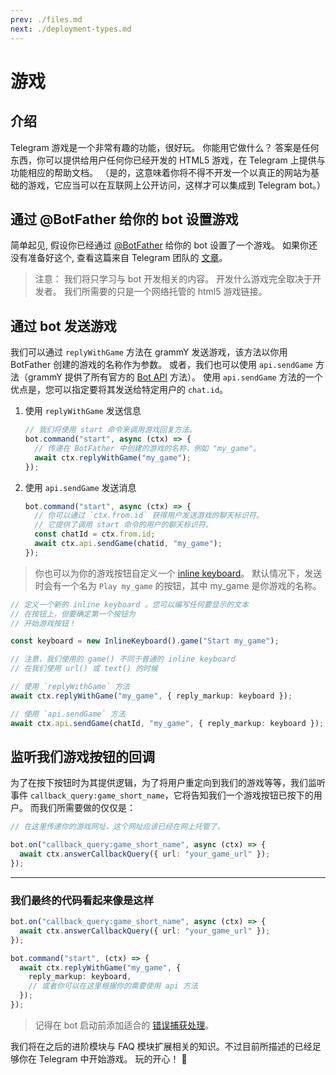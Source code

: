 ```yaml
---
prev: ./files.md
next: ./deployment-types.md
---
```


# 游戏

## 介绍

Telegram 游戏是一个非常有趣的功能，很好玩。
你能用它做什么？
答案是任何东西，你可以提供给用户任何你已经开发的 HTML5 游戏，在 Telegram 上提供与功能相应的帮助文档。
（是的，这意味着你将不得不开发一个以真正的网站为基础的游戏，它应当可以在互联网上公开访问，这样才可以集成到 Telegram bot。）

## 通过 @BotFather 给你的 bot 设置游戏

简单起见, 假设你已经通过 [@BotFather](https://t.me/BotFather) 给你的 bot 设置了一个游戏。
如果你还没有准备好这个, 查看这篇来自 Telegram 团队的 [文章](https://core.telegram.org/bots/games)。

> 注意： 我们将只学习与 bot 开发相关的内容。
> 开发什么游戏完全取决于开发者。
> 我们所需要的只是一个网络托管的 html5 游戏链接。

## 通过 bot 发送游戏

我们可以通过 `replyWithGame` 方法在 grammY 发送游戏，该方法以你用 BotFather 创建的游戏的名称作为参数。
或者，我们也可以使用 `api.sendGame` 方法（grammY 提供了所有官方的 [Bot API](https://core.telegram.org/bots/api) 方法）。
使用 `api.sendGame` 方法的一个优点是，您可以指定要将其发送给特定用户的 `chat.id`。

1. 使用 `replyWithGame` 发送信息

   ```ts
   // 我们将使用 start 命令来调用游戏回复方法。
   bot.command("start", async (ctx) => {
     // 传递在 BotFather 中创建的游戏的名称，例如 "my_game"。
     await ctx.replyWithGame("my_game");
   });
   ```

2. 使用 `api.sendGame` 发送消息

   ```ts
   bot.command("start", async (ctx) => {
     // 你可以通过 `ctx.from.id` 获得用户发送游戏的聊天标识符。
     // 它提供了调用 start 命令的用户的聊天标识符。
     const chatId = ctx.from.id;
     await ctx.api.sendGame(chatid, "my_game");
   });
   ```

> 你也可以为你的游戏按钮自定义一个 [inline keyboard](/zh/plugins/keyboard.md#inline-keyboards)。
> 默认情况下，发送时会有一个名为 `Play my_game` 的按钮，其中 my_game 是你游戏的名称。

```ts
// 定义一个新的 inline keyboard 。您可以编写任何要显示的文本
// 在按钮上，但要确定第一个按钮为
// 开始游戏按钮！

const keyboard = new InlineKeyboard().game("Start my_game");

// 注意，我们使用的 game() 不同于普通的 inline keyboard
// 在我们使用 url() 或 text() 的时候

// 使用 `replyWithGame` 方法
await ctx.replyWithGame("my_game", { reply_markup: keyboard });

// 使用 `api.sendGame` 方法
await ctx.api.sendGame(chatId, "my_game", { reply_markup: keyboard });
```

## 监听我们游戏按钮的回调

为了在按下按钮时为其提供逻辑，为了将用户重定向到我们的游戏等等，我们监听事件 `callback_query:game_short_name`，它将告知我们一个游戏按钮已按下的用户。
而我们所需要做的仅仅是：

```ts
// 在这里传递你的游戏网址，这个网址应该已经在网上托管了。

bot.on("callback_query:game_short_name", async (ctx) => {
  await ctx.answerCallbackQuery({ url: "your_game_url" });
});
```

---

### 我们最终的代码看起来像是这样

```ts
bot.on("callback_query:game_short_name", async (ctx) => {
  await ctx.answerCallbackQuery({ url: "your_game_url" });
});

bot.command("start", (ctx) => {
  await ctx.replyWithGame("my_game", {
    reply_markup: keyboard,
    // 或者你可以在这里根据你的需要使用 api 方法
  });
});
```

> 记得在 bot 启动前添加适合的 [错误捕获处理](/guide/errors.md)。

我们将在之后的进阶模块与 FAQ 模块扩展相关的知识。不过目前所描述的已经足够你在 Telegram 中开始游戏。
玩的开心！ :space_invader:
